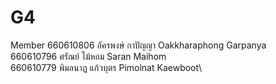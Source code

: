# G4
Member
660610806 อัครพงษ์ กาปัญญา Oakkharaphong Garpanya\
660610796 ศรัณย์ ไม้หอม Saran Maihom\
660610779 พิมลนาฏ แก้วบุตร Pimolnat Kaewboot\
